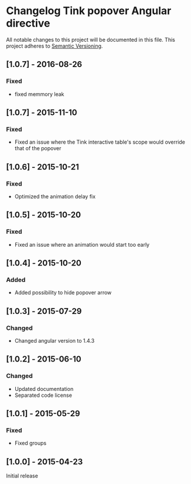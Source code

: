 # Changelog Tink popover Angular directive

All notable changes to this project will be documented in this file.
This project adheres to [Semantic Versioning](http://semver.org/).

<!--
## [Unreleased] - [unreleased]

### Added
### Changed
### Deprecated
### Removed
### Fixed
### Security
-->

## [1.0.7] - 2016-08-26

### Fixed
- fixed memmory leak

## [1.0.7] - 2015-11-10

### Fixed
- Fixed an issue where the Tink interactive table's scope would override that of the popover



## [1.0.6] - 2015-10-21

### Fixed
- Optimized the animation delay fix



## [1.0.5] - 2015-10-20

### Fixed
- Fixed an issue where an animation would start too early



## [1.0.4] - 2015-10-20

### Added
- Added possibility to hide popover arrow



## [1.0.3] - 2015-07-29

### Changed
- Changed angular version to 1.4.3



## [1.0.2] - 2015-06-10

### Changed
- Updated documentation
- Separated code license



## [1.0.1] - 2015-05-29

### Fixed
- Fixed groups



## [1.0.0] - 2015-04-23

Initial release

